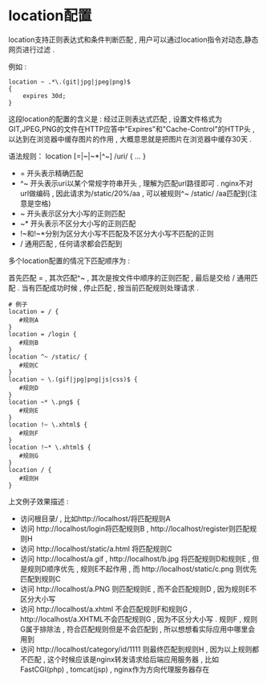 # location配置

location支持正则表达式和条件判断匹配 , 用户可以通过location指令对动态,静态网页进行过滤 .

例如 :

```
location ~ .*\.(git|jpg|jpeg|png)$
{
    expires 30d;
}
```

这段location的配置的含义是 : 经过正则表达式匹配 , 设置文件格式为GIT,JPEG,PNG的文件在HTTP应答中"Expires"和"Cache-Control"的HTTP头 , 以达到在浏览器中缓存图片的作用 , 大概意思就是把图片在浏览器中缓存30天 .

语法规则： location \[=\|~\|~\*\|^~\] /uri/ { … }

* = 开头表示精确匹配
* ^~ 开头表示uri以某个常规字符串开头 , 理解为匹配url路径即可 . nginx不对url做编码 , 因此请求为/static/20%/aa , 可以被规则^~ /static/ /aa匹配到\(注意是空格\)
* ~ 开头表示区分大小写的正则匹配
* ~\*  开头表示不区分大小写的正则匹配
* !~和!~\*分别为区分大小写不匹配及不区分大小写不匹配的正则
* / 通用匹配 , 任何请求都会匹配到

多个location配置的情况下匹配顺序为 :

首先匹配 = , 其次匹配^~ , 其次是按文件中顺序的正则匹配 , 最后是交给 / 通用匹配 . 当有匹配成功时候 , 停止匹配 , 按当前匹配规则处理请求 .

```
# 例子
location = / {  
   #规则A  
}  
location = /login {  
   #规则B  
}  
location ^~ /static/ {  
   #规则C  
}  
location ~ \.(gif|jpg|png|js|css)$ {  
   #规则D  
}  
location ~* \.png$ {  
   #规则E  
}  
location !~ \.xhtml$ {  
   #规则F  
}  
location !~* \.xhtml$ {  
   #规则G  
}  
location / {  
   #规则H  
}
```

上文例子效果描述 : 

* 访问根目录/ , 比如http://localhost/将匹配规则A
* 访问 http://localhost/login将匹配规则B , http://localhost/register则匹配规则H
* 访问 http://localhost/static/a.html 将匹配规则C
* 访问 http://localhost/a.gif , http://localhost/b.jpg 将匹配规则D和规则E , 但是规则D顺序优先 , 规则E不起作用 , 而 http://localhost/static/c.png 则优先匹配到规则C
* 访问 http://localhost/a.PNG 则匹配规则E , 而不会匹配规则D , 因为规则E不区分大小写
* 访问 http://localhost/a.xhtml 不会匹配规则F和规则G , http://localhost/a.XHTML不会匹配规则G , 因为不区分大小写 . 规则F , 规则G属于排除法 , 符合匹配规则但是不会匹配到 , 所以想想看实际应用中哪里会用到
* 访问 http://localhost/category/id/1111 则最终匹配到规则H , 因为以上规则都不匹配 , 这个时候应该是nginx转发请求给后端应用服务器 , 比如FastCGI\(php\) , tomcat\(jsp\) , nginx作为方向代理服务器存在



